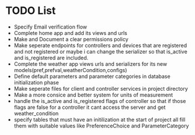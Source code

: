 # TODO List

- Specify Email verification flow
- Complete home app and add its views and urls
- Make and Document a clear permissions policy
- Make seperate endpoints for controllers and devices that are registered and not registered or maybe i can change the serializer so that is_active and is_registered are included.
- Complete the weather app views urls and serializers for its new models(pref,prefval,weatherCondition,configs)
- Define default parameters and parameter categories in database initialization phase
- Make seperate files for client and controller services in project directory
- Make a more consice and better system for units of measurement
- handle the is_active and is_registered flags of controller so that if those flags are false for a controller it cant access the server and get weather_condition
- specify tables that must have an initilization at the start of project all fill them with suitable values like PreferenceChoice and ParameterCategory